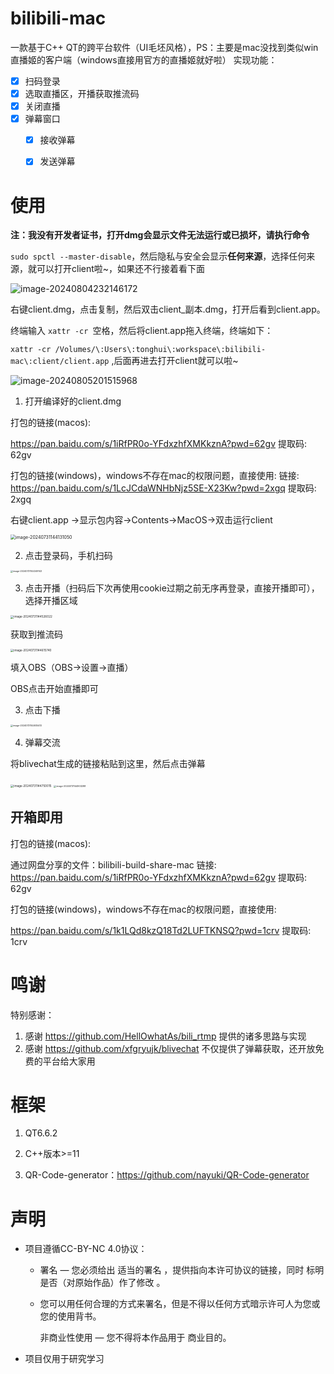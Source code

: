 # bilibili-mac

一款基于C++ QT的跨平台软件（UI毛坯风格），PS：主要是mac没找到类似win直播姬的客户端（windows直接用官方的直播姬就好啦）
实现功能：

- [x] 扫码登录
- [x] 选取直播区，开播获取推流码
- [x] 关闭直播
- [x] 弹幕窗口
  - [x] 接收弹幕
  - [x] 发送弹幕



# 使用

**注：我没有开发者证书，打开dmg会显示文件无法运行或已损坏，请执行命令**

`sudo spctl --master-disable`，然后隐私与安全会显示**任何来源**，选择任何来源，就可以打开client啦~，如果还不行接着看下面

![image-20240804232146172](readmeimg/image-20240804232146172.png)

右键client.dmg，点击复制，然后双击client_副本.dmg，打开后看到client.app。

终端输入 `xattr -cr `空格，然后将client.app拖入终端，终端如下：

`xattr -cr /Volumes/\:Users\:tonghui\:workspace\:bilibili-mac\:client/client.app` ,后面再进去打开client就可以啦~

![image-20240805201515968](readmeimg/image-20240805201515968.png)

1. 打开编译好的client.dmg

打包的链接(macos): 

https://pan.baidu.com/s/1iRfPR0o-YFdxzhfXMKkznA?pwd=62gv 提取码: 62gv 

打包的链接(windows)，windows不存在mac的权限问题，直接使用:
链接: https://pan.baidu.com/s/1LcJCdaWNHbNjz5SE-X23Kw?pwd=2xgq 提取码: 2xgq 

右键client.app ->显示包内容->Contents->MacOS->双击运行client

<img src="readmeimg/image-20240731144131050.png" alt="image-20240731144131050" style="zoom:50%;" />



2. 点击登录码，手机扫码

<img src="readmeimg/image-20240731144349143.png" alt="image-20240731144349143" style="zoom: 25%;" />

3. 点击开播（扫码后下次再使用cookie过期之前无序再登录，直接开播即可），选择开播区域

<img src="readmeimg/image-20240731144526022.png" alt="image-20240731144526022" style="zoom:33%;" />

获取到推流码

<img src="readmeimg/image-20240731144615740.png" alt="image-20240731144615740" style="zoom: 33%;" />



填入OBS（OBS->设置->直播）

OBS点击开始直播即可

3. 点击下播

<img src="readmeimg/image-20240731144935413.png" alt="image-20240731144935413" style="zoom:25%;" />

4. 弹幕交流

将blivechat生成的链接粘贴到这里，然后点击弹幕

<img src="readmeimg/image-20240731144750015.png" alt="image-20240731144750015" style="zoom:33%;" />

<img src="readmeimg/image-20240731144903288.png" alt="image-20240731144903288" style="zoom:25%;" />

## 开箱即用

打包的链接(macos): 



通过网盘分享的文件：bilibili-build-share-mac
链接: https://pan.baidu.com/s/1iRfPR0o-YFdxzhfXMKkznA?pwd=62gv 提取码: 62gv 


打包的链接(windows)，windows不存在mac的权限问题，直接使用:

https://pan.baidu.com/s/1k1LQd8kzQ18Td2LUFTKNSQ?pwd=1crv 提取码: 1crv

# 鸣谢

特别感谢：

1. 感谢 https://github.com/HellOwhatAs/bili_rtmp 提供的诸多思路与实现
1. 感谢 https://github.com/xfgryujk/blivechat 不仅提供了弹幕获取，还开放免费的平台给大家用

# 框架

1. QT6.6.2

2. C++版本>=11
3. QR-Code-generator：https://github.com/nayuki/QR-Code-generator



# 声明

* 项目遵循CC-BY-NC 4.0协议：

  * 署名 — 您必须给出 适当的署名 ，提供指向本许可协议的链接，同时 标明是否（对原始作品）作了修改 。

  * 您可以用任何合理的方式来署名，但是不得以任何方式暗示许可人为您或您的使用背书。

    非商业性使用 — 您不得将本作品用于 商业目的。

* 项目仅用于研究学习